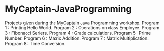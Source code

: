 # MyCaptain-JavaProgramming
Projects given during the MyCaptain Java Programming workshop.
Program 1 : Printing Hello World.
Program 2 : Operations on class Employee.
Program 3 : Fibonacci Seriers.
Program 4 : Grade calculations.
Program 5 : Prime Number.
Program 6 : Matrix Addition.
Program 7 : Matrix Multiplication.
Program 8 : Time Conversion.
